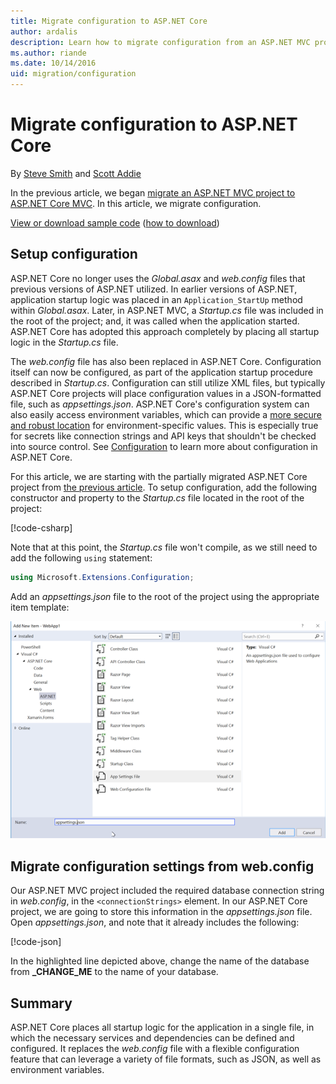 ```yaml
---
title: Migrate configuration to ASP.NET Core
author: ardalis
description: Learn how to migrate configuration from an ASP.NET MVC project to an ASP.NET Core MVC project.
ms.author: riande
ms.date: 10/14/2016
uid: migration/configuration
---
```

# Migrate configuration to ASP.NET Core

By [Steve Smith](https://ardalis.com/) and [Scott Addie](https://scottaddie.com)

In the previous article, we began [migrate an ASP.NET MVC project to ASP.NET Core MVC](xref:migration/mvc). In this article, we migrate configuration.

[View or download sample code](https://github.com/aspnet/Docs/tree/master/aspnetcore/migration/configuration/samples) ([how to download](xref:index#how-to-download-a-sample))

## Setup configuration

ASP.NET Core no longer uses the *Global.asax* and *web.config* files that previous versions of ASP.NET utilized. In earlier versions of ASP.NET, application startup logic was placed in an `Application_StartUp` method within *Global.asax*. Later, in ASP.NET MVC, a *Startup.cs* file was included in the root of the project; and, it was called when the application started. ASP.NET Core has adopted this approach completely by placing all startup logic in the *Startup.cs* file.

The *web.config* file has also been replaced in ASP.NET Core. Configuration itself can now be configured, as part of the application startup procedure described in *Startup.cs*. Configuration can still utilize XML files, but typically ASP.NET Core projects will place configuration values in a JSON-formatted file, such as *appsettings.json*. ASP.NET Core's configuration system can also easily access environment variables, which can provide a [more secure and robust location](xref:security/app-secrets) for environment-specific values. This is especially true for secrets like connection strings and API keys that shouldn't be checked into source control. See [Configuration](xref:fundamentals/configuration/index) to learn more about configuration in ASP.NET Core.

For this article, we are starting with the partially migrated ASP.NET Core project from [the previous article](xref:migration/mvc). To setup configuration, add the following constructor and property to the *Startup.cs* file located in the root of the project:

[!code-csharp[](configuration/samples/WebApp1/src/WebApp1/Startup.cs?range=11-16)]

Note that at this point, the *Startup.cs* file won't compile, as we still need to add the following `using` statement:

```csharp
using Microsoft.Extensions.Configuration;
```

Add an *appsettings.json* file to the root of the project using the appropriate item template:

![Add AppSettings JSON](configuration/_static/add-appsettings-json.png)

## Migrate configuration settings from web.config

Our ASP.NET MVC project included the required database connection string in *web.config*, in the `<connectionStrings>` element. In our ASP.NET Core project, we are going to store this information in the *appsettings.json* file. Open *appsettings.json*, and note that it already includes the following:

[!code-json[](../migration/configuration/samples/WebApp1/src/WebApp1/appsettings.json?highlight=4)]

In the highlighted line depicted above, change the name of the database from **_CHANGE_ME** to the name of your database.

## Summary

ASP.NET Core places all startup logic for the application in a single file, in which the necessary services and dependencies can be defined and configured. It replaces the *web.config* file with a flexible configuration feature that can leverage a variety of file formats, such as JSON, as well as environment variables.
